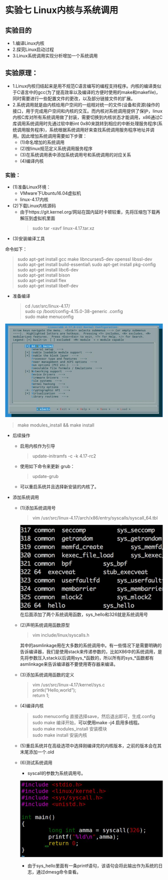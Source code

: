 # 实验七  Linux内核与系统调用
## 实验目的
- 1.编译Linux内核
- 2.探究Linux启动过程
- 3.Linux系统调用实现分析增加一个系统调用
## 实验原理：
- 1.Linux内核归结起来是用不规范C语言编写的编程支持程序。内核的编译类似于C语言中的gcc(为了提高效率以及编译的方便时使用的make和makefile)，同时需要进行一些配置文件的更改，以及部分链接文件的扩展。
- 2.系统调用就是由内核给用户空间的一组相对统一的文件(设备和资源)操作的接口，用于完成用户空间和内核的交互。而内核对系统调用提供了保护，linux内核C库对所有系统调用做了封装，需要切换到内核状态才能调用，x86通过C库调用系统调用时先通过软中断int 0x80来跳转到相应的中断处理服务程序(系统调用服务程序)，系统根据系统调用好来查找系统调用服务程序地址并调用。因此增加系统调用需要如下步骤：
  - (1)命名增加的系统调用 
  - (2)按linux规范定义系统调用服务程序 
  - (3)在系统调用表中添加系统调用号和系统调用的对应关系 
  - (4)编译内核

### 实验：
- (1)准备Linux环境：
  - VMware下Ubuntu16.04虚拟机
  - linux-4.17内核
- (2)下载Linux内核源码
  - 由于https://git.kernel.org/网站在国内延时卡顿较重，先将压缩包下载再解压到虚拟机里面
    >sudo tar -xavf linux-4.17.tar.xz
- (3)安装编译工具

命令如下：
>sudo apt-get install gcc make libncurses5-dev openssl libssl-dev\
sudo apt-get install build-essential\ 
sudo apt-get install pkg-config\
sudo apt-get install libc6-dev\
sudo apt-get install bison\
sudo apt-get install flex\
sudo apt-get install libelf-dev

- 准备编译
    >cd /usr/src/linux-4.17/\
sudo cp /boot/config-4.15.0-38-generic .config\
sudo make menuconfig

![](4.172.jpg)


>make modules_install && make install

- 后续操作
  - 启用内核作为引导
    >update-initramfs -c -k 4.17-rc2

  - 使用如下命令来更新 grub：
    >update-grub

  - 可以重启系统并且选择新安装的内核了。

- 添加系统调用

  - (1)添加系统调用号 
    >vim /usr/src/linux-4.17/arch/x86/entry/syscalls/syscall_64.tbl

    ![](编译.jpg)
    在后面添加了两个系统调用函数，sys_hello和326就是系统调用号

  - (2)声明系统调用函数原型
    >vim include/linux/syscalls.h 
    
    其中的asmlinkage用在大多数的系统调用中。有一些情况下是需要明确的告诉编译器，我们是使用stack来传递参数的，比如X86中的系统调用，是先将参数压入stack以后调用sys_\*函数的，所以所有的sys_\*函数都有asmlinkage来告诉编译器不要使用寄存器来编译。

  - (3)添加系统调用函数的定义 
    >vim /usr/src/linux-4.17/kernel/sys.c \
    printk(“Hello,world”);\
    return 1;

  - (4)编译内核 
    >sudo menuconfig 直接选择save，然后退出即可，生成.config \
    sudo make 编译开始，**可以使用make -j4 启用多线程。** \
    sudo make modules_install 安装模块 \
    sudo make install 安装内核 

  - (5)重启系统并在高级选项中选择刚编译完的内核版本，之前的版本会在其末尾添加一个.old

  - (6)测试系统调用
    - syscall的参数为系统调用号。 
    
    ![](code.jpg)

    - 由于sys_hello里面有一条printf语句，该语句会将此输出作为系统的日志，通过dmesg命令查看。 